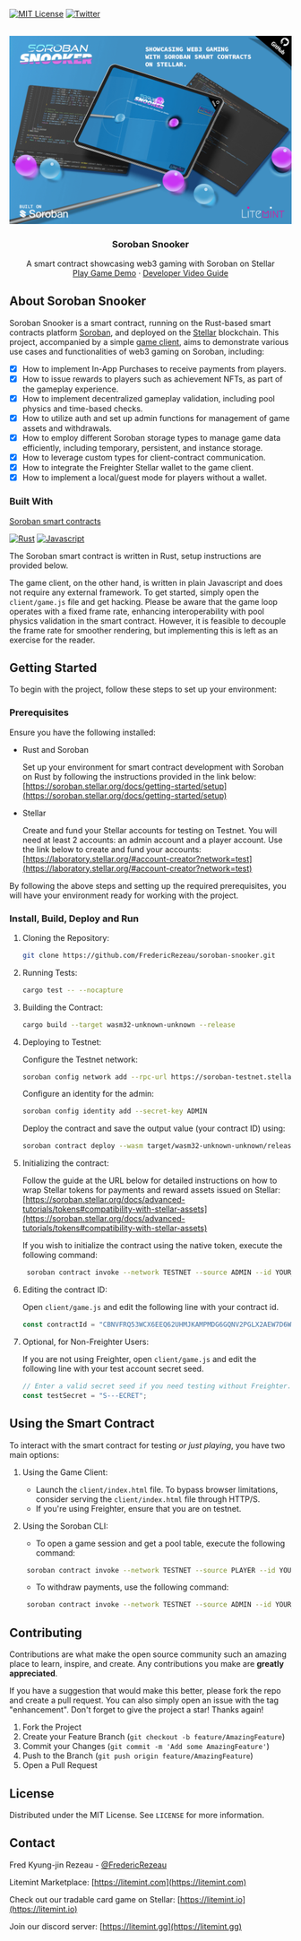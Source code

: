 [![MIT License][license-shield]][license-url]
[![Twitter][twitter-shield]][twitter-url]



<!-- PROJECT LOGO -->
<br />
<div align="center">
  <a href="https://snooker.litemint.com">
    <img src="client/banner.png" alt="Logo" width="600">
  </a>

<h3 align="center">Soroban Snooker</h3>

  <p align="center">
    A smart contract showcasing web3 gaming with Soroban on Stellar
    <br />
    <a href="https://snooker.litemint.com">Play Game Demo</a>
    ·
    <a href="https://www.youtube.com/watch?v=hUvyr3XxHv0">Developer Video Guide</a>
  </p>
</div>


<!-- ABOUT THE PROJECT -->
## About Soroban Snooker

Soroban Snooker is a smart contract, running on the Rust-based smart contracts platform [Soroban](https://soroban.stellar.org), and deployed on the [Stellar](https://stellar.org) blockchain. This project, accompanied by a simple [game client](https://snooker.litemint.com), aims to demonstrate various use cases and functionalities of web3 gaming on Soroban, including:

- [X] How to implement In-App Purchases to receive payments from players.
- [X] How to issue rewards to players such as achievement NFTs, as part of the gameplay experience.
- [X] How to implement decentralized gameplay validation, including pool physics and time-based checks.
- [X] How to utilize auth and set up admin functions for management of game assets and withdrawals.
- [X] How to employ different Soroban storage types to manage game data efficiently, including temporary, persistent, and instance storage.
- [X] How to leverage custom types for client-contract communication.
- [X] How to integrate the Freighter Stellar wallet to the game client.
- [X] How to implement a local/guest mode for players without a wallet.

### Built With

[Soroban smart contracts](https://soroban.stellar.org)

[![Rust][rust-shield]][rust-url]
[![Javascript][javascript-shield]][javascript-url]

The Soroban smart contract is written in Rust, setup instructions are provided below.

The game client, on the other hand, is written in plain Javascript and does not require any external framework. To get started, simply open the `client/game.js` file and get hacking. Please be aware that the game loop operates with a fixed frame rate, enhancing interoperability with pool physics validation in the smart contract. However, it is feasible to decouple the frame rate for smoother rendering, but implementing this is left as an exercise for the reader.

<!-- GETTING STARTED -->
## Getting Started

To begin with the project, follow these steps to set up your environment:

### Prerequisites

Ensure you have the following installed:

* Rust and Soroban

  Set up your environment for smart contract development with Soroban on Rust by following the instructions provided in the link below:
  [https://soroban.stellar.org/docs/getting-started/setup](https://soroban.stellar.org/docs/getting-started/setup)

* Stellar

  Create and fund your Stellar accounts for testing on Testnet. You will need at least 2 accounts: an admin account and a player account. Use the link below to create and fund your accounts:
  [https://laboratory.stellar.org/#account-creator?network=test](https://laboratory.stellar.org/#account-creator?network=test)

By following the above steps and setting up the required prerequisites, you will have your environment ready for working with the project.

### Install, Build, Deploy and Run

1. Cloning the Repository:
   ```sh
   git clone https://github.com/FredericRezeau/soroban-snooker.git
   ```
2. Running Tests:
   ```sh
   cargo test -- --nocapture
   ```
3. Building the Contract:
   ```sh
   cargo build --target wasm32-unknown-unknown --release
   ```
4. Deploying to Testnet:
   
   Configure the Testnet network:
   ```sh
   soroban config network add --rpc-url https://soroban-testnet.stellar.org:443 --network-passphrase 'Test SDF Network ; September 2015' TESTNET
   ```
   Configure an identity for the admin:
   ```sh
   soroban config identity add --secret-key ADMIN
   ```
   Deploy the contract and save the output value (your contract ID) using:
   ```sh
   soroban contract deploy --wasm target/wasm32-unknown-unknown/release/soroban_snooker.wasm --source ADMIN --network TESTNET
   ```
5. Initializing the contract:
   
   Follow the guide at the URL below for detailed instructions on how to wrap Stellar tokens for payments and reward assets issued on Stellar:
   [https://soroban.stellar.org/docs/advanced-tutorials/tokens#compatibility-with-stellar-assets](https://soroban.stellar.org/docs/advanced-tutorials/tokens#compatibility-with-stellar-assets)
   
   If you wish to initialize the contract using the native token, execute the following command:
   ```sh
    soroban contract invoke --network TESTNET --source ADMIN --id YOUR_CONTRACT_ID -- initialize --payment_token CB64D3G7SM2RTH6JSGG34DDTFTQ5CFDKVDZJZSODMCX4NJ2HV2KN7OHT --admin ADMIN --payment_amount 10 --reward_token CB64D3G7SM2RTH6JSGG34DDTFTQ5CFDKVDZJZSODMCX4NJ2HV2KN7OHT --reward_amount 10
   ```
6. Editing the contract ID:
   
   Open `client/game.js` and edit the following line with your contract id.
   ```js
   const contractId = "CBNVFRQ53WCX6EEQ62UHMJKAMPMDG6GQNV2PGLX2AEW7D6WBXW5C3LJD";
   ```
7. Optional, for Non-Freighter Users:
   
   If you are not using Freighter, open `client/game.js` and edit the following line with your test account secret seed.
   ```js
   // Enter a valid secret seed if you need testing without Freighter.
   const testSecret = "S---ECRET";
   ```

<!-- USAGE EXAMPLES -->
## Using the Smart Contract

To interact with the smart contract for testing _or just playing_, you have two main options:

1. Using the Game Client:

    * Launch the `client/index.html` file. To bypass browser limitations, consider serving the `client/index.html` file through HTTP/S.
    * If you're using Freighter, ensure that you are on testnet.

2. Using the Soroban CLI:

    * To open a game session and get a pool table, execute the following command:
     ```sh
      soroban contract invoke --network TESTNET --source PLAYER --id YOUR_CONTRACT_ID -- insertcoin --player PLAYER
     ```      
    
    * To withdraw payments, use the following command:
     ```sh
      soroban contract invoke --network TESTNET --source ADMIN --id YOUR_CONTRACT_ID -- withdraw --account YOUR_STELLAR_ADDRESS --amount 10
     ```


<!-- CONTRIBUTING -->
## Contributing

Contributions are what make the open source community such an amazing place to learn, inspire, and create. Any contributions you make are **greatly appreciated**.

If you have a suggestion that would make this better, please fork the repo and create a pull request. You can also simply open an issue with the tag "enhancement".
Don't forget to give the project a star! Thanks again!

1. Fork the Project
2. Create your Feature Branch (`git checkout -b feature/AmazingFeature`)
3. Commit your Changes (`git commit -m 'Add some AmazingFeature'`)
4. Push to the Branch (`git push origin feature/AmazingFeature`)
5. Open a Pull Request


<!-- LICENSE -->
## License

Distributed under the MIT License. See `LICENSE` for more information.



<!-- CONTACT -->
## Contact

Fred Kyung-jin Rezeau - [@FredericRezeau](https://twitter.com/fredericrezeau)

Litemint Marketplace: [https://litemint.com](https://litemint.com)

Check out our tradable card game on Stellar: [https://litemint.io](https://litemint.io)

Join our discord server: [https://litemint.gg](https://litemint.gg)


<!-- MARKDOWN LINKS & IMAGES -->
[license-shield]: https://img.shields.io/github/license/FredericRezeau/soroban-snooker.svg?style=for-the-badge
[license-url]: https://github.com/FredericRezeau/soroban-snooker/blob/master/LICENSE
[twitter-shield]: https://img.shields.io/badge/-Twitter-black.svg?style=for-the-badge&logo=twitter&colorB=555
[twitter-url]: https://twitter.com/fredericrezeau

[rust-shield]: https://img.shields.io/badge/Rust-000000?style=flat-square&logo=Rust&logoColor=white
[rust-url]: https://www.rust-lang.org
[javascript-shield]: https://img.shields.io/badge/JavaScript-F7DF1E?style=flat-square&logo=javascript&logoColor=black
[javascript-url]: https://vanilla-js.com
